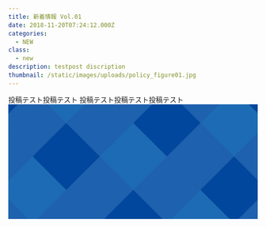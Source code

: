 ```yaml
---
title: 新着情報 Vol.01
date: 2018-11-20T07:24:12.000Z
categories:
  - NEW
class:
  - new
description: testpost discription
thumbnail: /static/images/uploads/policy_figure01.jpg
---
```

投稿テスト投稿テスト
投稿テスト投稿テスト投稿テスト
![undefined](/static/images/uploads/texture_bg.jpg)






